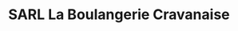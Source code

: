 ---
title: "SARL La Boulangerie Cravanaise"
url: /cravans/sarl-la-boulangerie-cravanaise/
shop: boulangerie
---